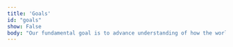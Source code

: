 ```yaml
---
title: 'Goals'
id: "goals"
show: False
body: "Our fundamental goal is to advance understanding of how the world works. In particular, we study how genomes evolve and function. We believe that the best way to pursue this goal is through open and welcoming scientific practices that engage with diverse perspectives. Thus, mentoring and training one another is an essential component of our mission, along with the communication of our results to broad audiences beyond specialists. Our main goal is NOT to publish a paper in Science, obtain a faculty job, or make millions of dollars. While we hope all of these happen if you want them, they are side effects of and secondary to our fundamental goal. When we lose sight of this, bad things are likely to happen."
---
```

